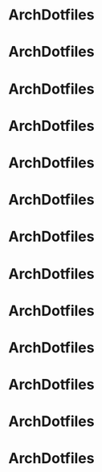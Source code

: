 # ArchDotfiles
# ArchDotfiles
# ArchDotfiles
# ArchDotfiles
# ArchDotfiles
# ArchDotfiles
# ArchDotfiles
# ArchDotfiles
# ArchDotfiles
# ArchDotfiles
# ArchDotfiles
# ArchDotfiles
# ArchDotfiles
